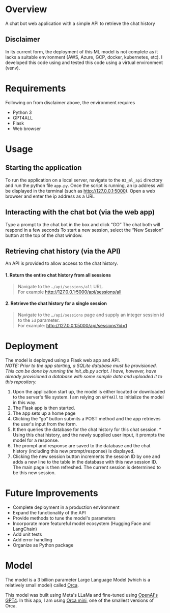 # Overview 
A chat bot web application with a simple API to retrieve the chat history

## Disclaimer
In its current form, the deployment of this ML model is not complete as it lacks a suitable environment (AWS, Azure, GCP, docker, kubernetes, etc). I developed this code using and tested this code using a virtual environment (venv). 

# Requirements
Following on from disclaimer above, the environment requires
* Python 3
* GPT4ALL 
* Flask 
* Web browser

# Usage 
## Starting the application
To run the application on a local server, navigate to the `03_ml_api` directory and run the python file `app.py`.
Once the script is running, an ip address will be displayed in the terminal (such as http://127.0.0.1:5000). 
Open a web browser and enter the ip address as a URL

## Interacting with the chat bot (via the web app)
Type a prompt to the chat bot in the box and click “GO”
The chat both will respond in a few seconds
To start a new session, select the “New Session” button at the top of the chat window. 

## Retrieving chat history (via the API)
An API is provided to allow access to the chat history. 

#### 1. Return the entire chat history from all sessions
> Navigate to the `…/api/sessions/all` URL.<br>
For example http://127.0.0.1:5000/api/sessions/all

#### 2. Retrieve the chat history for a single session
> Navigate to the `…/api/sessions` page and supply an integer session id to the `id` parameter. <br>
For example: http://127.0.0.1:5000/api/sessions?id=1


# Deployment
The model is deployed using a Flask web app and API. <br>
_NOTE: Prior to the app starting, a SQLite database must be provisioned. This can be done by running the init_db.py script. I have, however, have already provisioned a database with some sample data  and uploaded it to this repository._

1. Upon the application start up, the model is either located or downloaded to the server's file system. I am relying on `GPT4All` to initialize the model in this way. <br>
2. The Flask app is then started. 
3. The app sets up a home page 
4. Clicking the “go” button submits a POST method and the app retrieves the user's input from the form. 
5. It then queries the database for the chat history for this chat session. * Using this chat history, and the newly supplied user input, it prompts the model for a response. 
6. The prompt and response are saved to the  database and the chat history (including this new prompt/response) is displayed. 
7. Clicking the new session button increments the session ID by one and adds a new line to the table in the database with this new session ID. The main page is then refreshed. The current session is determined to be this new session.

# Future Improvements
* Complete deployment in a production environment 
* Expand the functionality of the API
* Provide methods to tune the model's parameters
* Incorporate more featureful model ecosystem (Hugging Face and LangChain)
* Add unit tests
* Add error handling
* Organize as Python package 

# Model
The model is a 3 billion parameter Large Language Model (which is a relatively small model) called  [Orca](https://www.microsoft.com/en-us/research/publication/orca-progressive-learning-from-complex-explanation-traces-of-gpt-4/). 

This model was built using Meta's LLaMa and fine-tuned using [OpenAI's GPT4](https://openai.com/gpt-4). 
In this app, I am using [Orca mini](https://huggingface.co/TheBloke/orca_mini_3B-GGML), one of the smallest versions of Orca.
